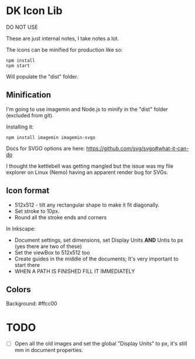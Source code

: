 # DK Icon Lib
DO NOT USE

These are just internal notes, I take notes a lot.

The icons can be minified for production like so:
```
npm install
npm start
```
Will populate the "dist" folder.

## Minification
I'm going to use imagemin and Node.js to minify in the "dist" folder (excluded from git).

Installing it:
```
npm install imagemin imagemin-svgo
```

Docs for SVGO options are here: https://github.com/svg/svgo#what-it-can-do

I thought the kettlebell was getting mangled but the issue was my file explorer on Linux (Nemo) having an apparent render bug for SVGs.

## Icon format

- 512x512 - tilt any rectangular shape to make it fit diagonally.
- Set stroke to 10px.
- Round all the stroke ends and corners

In Inkscape:
- Document settings, set dimensions, set Display Units **AND** Untis to px (yes there are two of these)
- Set the viewBox to 512x512 too
- Create guides in the middle of the documents; It's very important to start there
- WHEN A PATH IS FINISHED FILL IT IMMEDIATELY

## Colors
Background: #ffcc00

# TODO
- [ ] Open all the old images and set the global "Display Units" to px, it's still mm in document properties.
